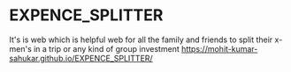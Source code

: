 # EXPENCE_SPLITTER
It's is web which is helpful web for all the family and friends to split their x-men's in a trip or any kind of group investment
https://mohit-kumar-sahukar.github.io/EXPENCE_SPLITTER/
